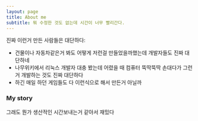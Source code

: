 ```yaml
---
layout: page
title: About me
subtitle: 뭐 수정한 것도 없는데 시간이 너무 빨리간다.
---
```


진짜 이런거 만든 사람들은 대단하다:

- 건물이나 자동차같은거 봐도 어떻게 저런걸 만들었을까했는데 개발자들도 진짜 대단하네
- 나무위키에서 리눅스 개발자 대충 봤는데 어렸을 때 컴퓨터 뚝딱뚝딱 손대다가 그런거 개발하는 것도 진짜 대단하다
- 하긴 매일 하던 게임들도 다 이런식으로 해서 만든거 아닐까



### My story

그래도 뭔가 생산적인 시간보내는거 같아서 재밌다
